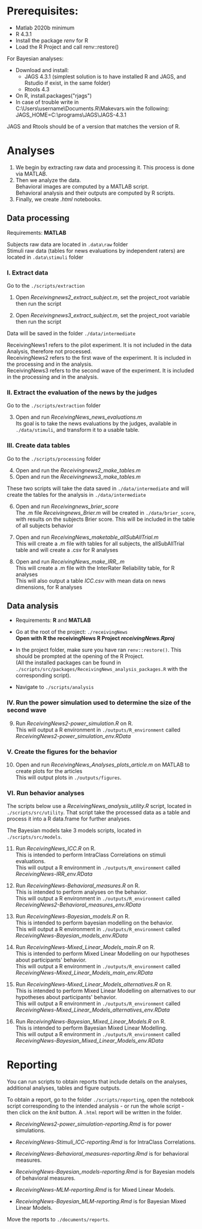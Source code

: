 # Prerequisites:
* Matlab 2020b minimum
* R 4.3.1
* Install the package *renv* for R
* Load the R Project and call renv::restore()

For Bayesian analyses:

* Download and install:
    * JAGS 4.3.1 (simplest solution is to have installed R and JAGS, and Rstudio if exist, in the same folder)
    * Rtools 4.3
* On R, install.packages("rjags") 
* In case of trouble write in C:\Users\username\Documents\.R\Makevars.win the following:  
JAGS_HOME=C:\programs\JAGS\JAGS-4.3.1

JAGS and Rtools should be of a version that matches the version of R.


# Analyses
1. We begin by extracting raw data and processing it. This process is done via MATLAB.  
2. Then we analyze the data.  
Behavioral images are computed by a MATLAB script.  
Behavioral analysis and their outputs are computed by R scripts.
3. Finally, we create *.html* notebooks.

## Data processing
Requirements: **MATLAB**  

Subjects raw data are located in ```.data\raw``` folder  
Stimuli raw data (tables for news evaluations by independent raters) are located in ```.data\stimuli``` folder

### I. Extract data
Go to the ```./scripts/extraction```

1. Open *Receivingnews2_extract_subject.m*, set the project_root variable then run the script

2. Open *Receivingnews3_extract_subject.m*, set the project_root variable then run the script  

Data will be saved in the folder ```./data/intermediate```

ReceivingNews1 refers to the pilot experiment. It is not included in the data Analysis, therefore not processed.  
ReceivingNews2 refers to the first wave of the experiment. It is included in the processing and in the analysis.  
ReceivingNews3 refers to the second wave of the experiment. It is included in the processing and in the analysis.


### II. Extract the evaluation of the news by the judges
Go to the ```./scripts/extraction``` folder

3. Open and run *ReceivingNews_news_evaluations.m*  
Its goal is to take the news evaluations by the judges, available in ```./data/stimuli```, and transform it to a usable table.

### III. Create data tables
Go to the ```./scripts/processing``` folder

4. Open and run the *Receivingnews2_make_tables.m*
5. Open and run the *Receivingnews3_make_tables.m*

These two scripts will take the data saved in ```./data/intermediate``` and will create the tables for the analysis in ```./data/intermediate```  

6. Open and run *Receivingnews_brier_score*  
The .m file *Receivingnews_Brier.m* will be created in ```./data/brier_score```, with results on the subjects Brier score. This will be included in the table of all subjects behavior  

7. Open and run *ReceivingNews_maketable_allSubAllTrial.m*  
This will create a .m file with tables for all subjects, the allSubAllTrial table and will create a .csv for R analyses

8. Open and run *ReceivingNews_make_IRR_.m*  
This will create a .m file with the InterRater Reliability table, for R analyses  
This will also output a table *ICC.csv* with mean data on news dimensions, for R analyses

## Data analysis
* Requirements: **R** and **MATLAB**

* Go at the root of the project: ```./receivingNews```  
**Open with R  the receivingNews R Project *receivingNews.Rproj***  

* In the project folder, make sure you have ran ```renv::restore()```. This should be prompted at the opening of the R Project.  
(All the installed packages can be found in ```./scripts/src/packages/ReceivingNews_analysis_packages.R``` with the corresponding script).

* Navigate to ```./scripts/analysis```

### IV. Run the power simulation used to determine the size of the second wave

9. Run *ReceivingNews2-power_simulation.R* on R.  
This will output a R environment in ```./outputs/R_environment``` called *ReceivingNews2-power_simulation_env.RData*  

### V. Create the figures for the behavior

10. Open and run *ReceivingNews_Analyses_plots_article.m* on MATLAB to create plots for the articles  
This will output plots in ```./outputs/figures```.

### VI. Run behavior analyses

The scripts below use a *ReceivingNews_analysis_utility.R* script, located in ```./scripts/src/utility```. That script take the processed data as a table and process it into a R data.frame for further analyses.

The Bayesian models take 3 models scripts, located in ```./scripts/src/models```.

11. Run *ReceivingNews_ICC.R* on R.  
This is intended to perform IntraClass Correlations on stimuli evaluations.  
This will output a R environment in ```./outputs/R_environment``` called *ReceivingNews-IRR_env.RData*

12. Run *ReceivingNews-Behavioral_measures.R* on R.  
This is intended to perform analyses on the behavior.  
This will output a R environment in ```./outputs/R_environment``` called *ReceivingNews2-Behavioral_measures_env.RData*  

13. Run *ReceivingNews-Bayesian_models.R* on R.  
This is intended to perform bayesian modelling on the behavior.  
This will output a R environment in ```./outputs/R_environment``` called *ReceivingNews-Bayesian_models_env.RData*

14. Run *ReceivingNews-Mixed_Linear_Models_main.R* on R.  
This is intended to perform Mixed Linear Modelling on our hypotheses about participants' behavior.  
This will output a R environment in ```./outputs/R_environment``` called *ReceivingNews-Mixed_Linear_Models_main_env.RData*

15. Run *ReceivingNews-Mixed_Linear_Models_alternatives.R* on R.  
This is intended to perform Mixed Linear Modelling on alternatives to our hypotheses about participants' behavior.  
This will output a R environment in ```./outputs/R_environment``` called *ReceivingNews-Mixed_Linear_Models_alternatives_env.RData*

16. Run *ReceivingNews-Bayesian_Mixed_Linear_Models.R* on R.  
This is intended to perform Bayesian Mixed Linear Modelling.  
This will output a R environment in ```./outputs/R_environment``` called *ReceivingNews-Bayesian_Mixed_Linear_Models_env.RData*

# Reporting

You can run scripts to obtain reports that include details on the analyses, additional analyses, tables and figure outputs.  

To obtain a report, go to the folder ```./scripts/reporting```, open the notebook script corresponding to the intended analysis - or run the whole script - then click on the *knit* button. A ```.html``` report will be written in the folder.

* *ReceivingNews2-power_simulation-reporting.Rmd* is for power simulations. 
    
* *ReceivingNews-Stimuli_ICC-reporting.Rmd* is for IntraClass Correlations.

* *ReceivingNews-Behavioral_measures-reporting.Rmd* is for behavioral measures.

* *ReceivingNews-Bayesian_models-reporting.Rmd* is for Bayesian models of behavioral measures.

* *ReceivingNews-MLM-reporting.Rmd* is for Mixed Linear Models.

* *ReceivingNews-Bayesian_MLM-reporting.Rmd* is for Bayesian Mixed Linear Models.

Move the reports to ```./documents/reports```.